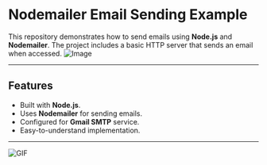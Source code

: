 # Nodemailer Email Sending Example

This repository demonstrates how to send emails using **Node.js** and **Nodemailer**. The project includes a basic HTTP server that sends an email when accessed.
![Image](https://media.licdn.com/dms/image/v2/D4D12AQF_OtpjoMu8KA/article-cover_image-shrink_600_2000/article-cover_image-shrink_600_2000/0/1705653134990?e=2147483647&v=beta&t=M1PRKOcjD8mtVNkfWBDxoq2KF_6uuA6a1S81YXbeSrg)

---

## Features

- Built with **Node.js**.
- Uses **Nodemailer** for sending emails.
- Configured for **Gmail SMTP** service.
- Easy-to-understand implementation.

---

![GIF](https://i.pinimg.com/originals/97/56/c2/9756c2a05e2dd85309fe4b3bc5d62357.gif)
